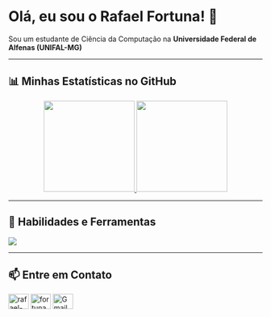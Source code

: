 # Olá, eu sou o Rafael Fortuna! 👋

<p align="left"> 
  Sou um estudante de Ciência da Computação na <strong>Universidade Federal de Alfenas (UNIFAL-MG)</strong>
</p>

---

## 📊 Minhas Estatísticas no GitHub

<p align="center">
  <a href="https://github.com/SEU_USERNAME_AQUI">
    <img height="180em" src="https://github-readme-stats.vercel.app/api?username=SEU_USERNAME_AQUI&show_icons=true&theme=tokyonight&include_all_commits=true&count_private=true&locale=pt-br"/>
    <img height="180em" src="https://github-readme-stats.vercel.app/api/top-langs/?username=SEU_USERNAME_AQUI&layout=compact&langs_count=7&theme=tokyonight&locale=pt-br"/>
  </a>
</p>

---

## 🚀 Habilidades e Ferramentas

<p align="left">
  <a href="https://skillicons.dev">
    <img src="https://skillicons.dev/icons?i=js,ts,html,css,mysql,postgres,mongodb,docker,npm,postman,react,vue,vscode,git,linux&perline=11" />
  </a>
</p>

---

## 📫 Entre em Contato

<p align="left">
<a href="https://www.linkedin.com/in/rafael-fortuna-990184264/" target="blank"><img align="center" src="https://skillicons.dev/icons?i=linkedin" alt="rafael-fortuna-990184264" height="30" width="40" /></a>
<a href="https://www.instagram.com/fortuna_rafael/" target="blank"><img align="center" src="https://skillicons.dev/icons?i=instagram" alt="fortuna_rafael" height="30" width="40" /></a>
<a href="mailto:rafael.fortuna@sou.unifal-mg.edu.br" target="blank"><img align="center" src="https://skillicons.dev/icons?i=gmail" alt="Gmail" height="30" width="40" /></a>
</p>
